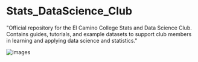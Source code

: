# Stats_DataScience_Club
"Official repository for the El Camino College Stats and Data Science Club. Contains guides, tutorials, and example datasets to support club members in learning and applying data science and statistics."


![images](https://github.com/user-attachments/assets/3b11b642-1d9a-4478-8f8c-6ea14d7ed392)
